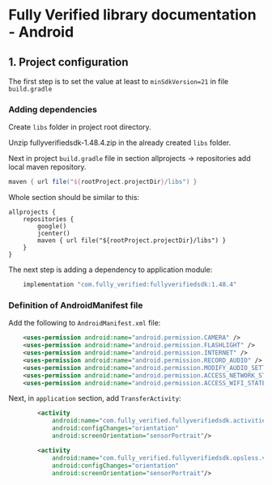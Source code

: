 # Fully Verified library documentation - Android

## 1. Project configuration

The first step is to set the value at least to `minSdkVersion=21` in file `build.gradle`

### Adding dependencies

Create `libs` folder in project root directory.

Unzip fullyverifiedsdk-1.48.4.zip in the already created `libs` folder.

Next in project `build.gradle` file in section allprojects -> repositories add local maven repository.
```gradle
maven { url file("${rootProject.projectDir}/libs") }
```

Whole section should be similar to this:
```
allprojects {
    repositories {
        google()
        jcenter()
        maven { url file("${rootProject.projectDir}/libs") }
    }
}
```

The next step is adding a dependency to application module:

```gradle
    implementation "com.fully_verified:fullyverifiedsdk:1.48.4"
```


### Definition of AndroidManifest file

Add the following to `AndroidManifest.xml` file:

```xml
    <uses-permission android:name="android.permission.CAMERA" />
    <uses-permission android:name="android.permission.FLASHLIGHT" />
    <uses-permission android:name="android.permission.INTERNET" />
    <uses-permission android:name="android.permission.RECORD_AUDIO" />
    <uses-permission android:name="android.permission.MODIFY_AUDIO_SETTINGS" />
    <uses-permission android:name="android.permission.ACCESS_NETWORK_STATE" />
    <uses-permission android:name="android.permission.ACCESS_WIFI_STATE" />
```

Next, in `application` section, add `TransferActivity`:

```xml
        <activity
            android:name="com.fully_verified.fullyverifiedsdk.activities.FullyVerified"
            android:configChanges="orientation"
            android:screenOrientation="sensorPortrait"/>

        <activity
            android:name="com.fully_verified.fullyverifiedsdk.opsless.view.FullyVerified"
            android:configChanges="orientation"
            android:screenOrientation="sensorPortrait"/>
```
